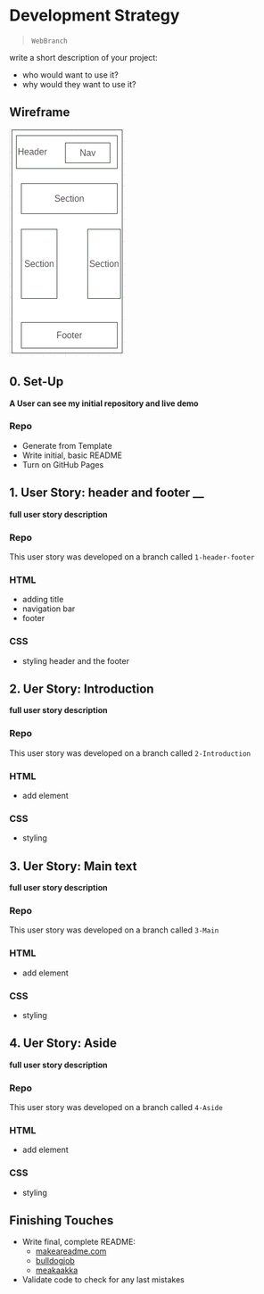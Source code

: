 # Development Strategy

> `WebBranch`

write a short description of your project:
- who would want to use it?
- why would they want to use it?

## Wireframe

<!-- include a wireframe for your project in this repository, and display it here -->
<!-- wireframe.cc is a good site for getting started with wireframes -->
![wireframe](./wireframe.gif)

## 0. Set-Up

__A User can see my initial repository and live demo__

### Repo

- Generate from Template
- Write initial, basic README
- Turn on GitHub Pages

## 1. User Story: header and footer __

__full user story description__

### Repo

This user story was developed on a branch called `1-header-footer`

### HTML

- adding title 
- navigation bar
- footer
### CSS

- styling header and the footer

## 2. Uer Story: Introduction 

__full user story description__

### Repo

This user story was developed on a branch called `2-Introduction`

### HTML

- add element
### CSS
- styling 

## 3. Uer Story: Main text 

__full user story description__

### Repo

This user story was developed on a branch called `3-Main`

### HTML

- add element
### CSS
- styling 

## 4. Uer Story: Aside 

__full user story description__

### Repo

This user story was developed on a branch called `4-Aside`

### HTML

- add element
### CSS
- styling 

## Finishing Touches

- Write final, complete README:
  - [makeareadme.com](https://www.makeareadme.com/)
  - [bulldogjob](https://bulldogjob.com/news/449-how-to-write-a-good-readme-for-your-github-project)
  - [meakaakka](https://medium.com/@meakaakka/a-beginners-guide-to-writing-a-kickass-readme-7ac01da88ab3)
- Validate code to check for any last mistakes
